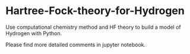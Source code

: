 # Hartree-Fock-theory-for-Hydrogen
Use computational chemistry method and HF theory to build a model of Hydrogen with Python.

Please find more detailed comments in jupyter notebook.
